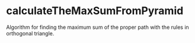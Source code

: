 # calculateTheMaxSumFromPyramid
Algorithm for finding the maximum sum of the proper path with the rules in orthogonal triangle.
